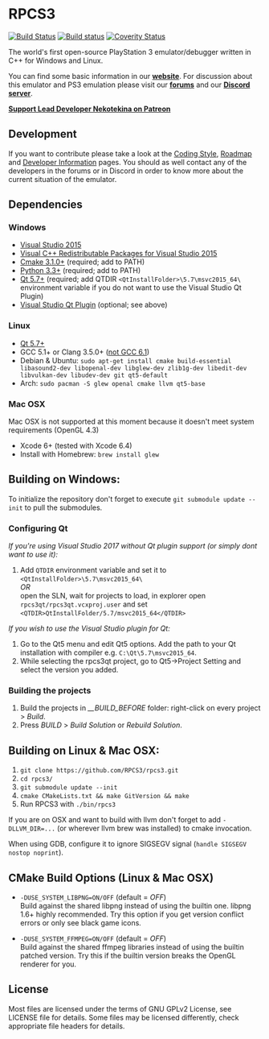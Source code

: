 RPCS3
=====

[![Build Status](https://travis-ci.org/RPCS3/rpcs3.svg?branch=master)](https://travis-ci.org/RPCS3/rpcs3)
[![Build status](https://ci.appveyor.com/api/projects/status/411c4clmiohtx7eo/branch/master?svg=true)](https://ci.appveyor.com/project/rpcs3/rpcs3/branch/master)
[![Coverity Status](https://img.shields.io/coverity/scan/3960.svg)](https://scan.coverity.com/projects/3960)

The world's first open-source PlayStation 3 emulator/debugger written in C++ for Windows and Linux.

You can find some basic information in our [**website**](https://rpcs3.net/). 
For discussion about this emulator and PS3 emulation please visit our [**forums**](http://www.emunewz.net/forum/forumdisplay.php?fid=172) and our [**Discord server**](https://discord.me/RPCS3).

[**Support Lead Developer Nekotekina on Patreon**](https://www.patreon.com/Nekotekina)


## Development

If you want to contribute please take a look at the [Coding Style](https://github.com/RPCS3/rpcs3/wiki/Coding-Style), [Roadmap](https://github.com/RPCS3/rpcs3/wiki/Roadmap) and [Developer Information](https://github.com/RPCS3/rpcs3/wiki/Developer-Information) pages. You should as well contact any of the developers in the forums or in Discord in order to know more about the current situation of the emulator.


## Dependencies

### Windows
* [Visual Studio 2015](https://www.visualstudio.com/en-us/downloads/download-visual-studio-vs.aspx)
* [Visual C++ Redistributable Packages for Visual Studio 2015](http://www.microsoft.com/en-us/download/details.aspx?id=48145)
* [Cmake 3.1.0+](https://www.cmake.org/download/) (required; add to PATH)
* [Python 3.3+](https://www.python.org/downloads/) (required; add to PATH)
* [Qt 5.7+](https://www.qt.io/download-open-source/) (required; add QTDIR `<QtInstallFolder>\5.7\msvc2015_64\` environment variable if you do not want to use the Visual Studio Qt Plugin)
* [Visual Studio Qt Plugin](https://marketplace.visualstudio.com/items?itemName=TheQtCompany.QtVisualStudioTools2015) (optional; see above)

### Linux
* [Qt 5.7+](https://www.qt.io/download-open-source/)
* GCC 5.1+ or Clang 3.5.0+ ([not GCC 6.1](https://github.com/RPCS3/rpcs3/issues/1691))
* Debian & Ubuntu: `sudo apt-get install cmake build-essential libasound2-dev libopenal-dev libglew-dev zlib1g-dev libedit-dev libvulkan-dev libudev-dev git qt5-default`
* Arch: `sudo pacman -S glew openal cmake llvm qt5-base`

### Mac OSX 
Mac OSX is not supported at this moment because it doesn't meet system requirements (OpenGL 4.3)
* Xcode 6+ (tested with Xcode 6.4)
* Install with Homebrew: `brew install glew`


## Building on Windows:
To initialize the repository don't forget to execute `git submodule update --init` to pull the submodules.

### Configuring Qt

*If you're using Visual Studio 2017 without Qt plugin support (or simply dont want to use it):* 
1) Add `QTDIR` environment variable and set it to `<QtInstallFolder>\5.7\msvc2015_64\` </br>
*OR* </br>
open the SLN, wait for projects to load, in explorer open `rpcs3qt/rpcs3qt.vcxproj.user` and set `<QTDIR>QtInstallFolder/5.7/msvc2015_64</QTDIR>`

*If you wish to use the Visual Studio plugin for Qt:* </br>
1) Go to the Qt5 menu and edit Qt5 options. Add the path to your Qt installation with compiler e.g. `C:\Qt\5.7\msvc2015_64`. </br>
2) While selecting the rpcs3qt project, go to Qt5->Project Setting and select the version you added. 

### Building the projects
1) Build the projects in *__BUILD_BEFORE* folder: right-click on every project > *Build*. </br>
2) Press *BUILD* > *Build Solution* or *Rebuild Solution*. </br>


## Building on Linux & Mac OSX:

1) `git clone https://github.com/RPCS3/rpcs3.git` </br>
2) `cd rpcs3/` </br>
3) `git submodule update --init` </br>
4) `cmake CMakeLists.txt && make GitVersion && make` </br>
5) Run RPCS3 with `./bin/rpcs3` </br>

If you are on OSX and want to build with llvm don't forget to add `-DLLVM_DIR=...` (or wherever llvm brew was installed) to cmake invocation.

When using GDB, configure it to ignore SIGSEGV signal (`handle SIGSEGV nostop noprint`).


## CMake Build Options (Linux & Mac OSX)

- ```-DUSE_SYSTEM_LIBPNG=ON/OFF``` (default = *OFF*) </br>
Build against the shared libpng instead of using the builtin one. libpng 1.6+ highly recommended. Try this option if you get version conflict errors or only see black game icons.

- ```-DUSE_SYSTEM_FFMPEG=ON/OFF``` (default = *OFF*) </br>
Build against the shared ffmpeg libraries instead of using the builtin patched version. Try this if the builtin version breaks the OpenGL renderer for you.


## License

Most files are licensed under the terms of GNU GPLv2 License, see LICENSE file for details. Some files may be licensed differently, check appropriate file headers for details.
